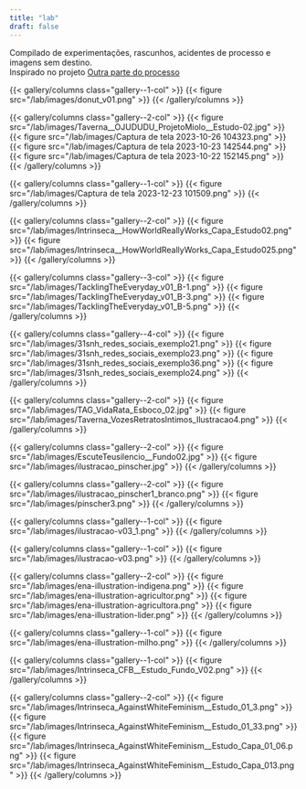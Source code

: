 ```yaml
---
title: "lab"
draft: false
---
```


Compilado de experimentações, rascunhos, acidentes de processo e imagens sem destino.  
Inspirado no projeto [Outra parte do processo](https://outrapartedoprocesso.tumblr.com/)


{{< gallery/columns class="gallery--1-col" >}}
  {{< figure src="/lab/images/donut_v01.png" >}}
{{< /gallery/columns >}}

{{< gallery/columns class="gallery--2-col" >}}
  {{< figure src="/lab/images/Taverna__OJUDUDU_ProjetoMiolo__Estudo-02.jpg" >}}
  {{< figure src="/lab/images/Captura de tela 2023-10-26 104323.png" >}}
  {{< figure src="/lab/images/Captura de tela 2023-10-23 142544.png" >}}
  {{< figure src="/lab/images/Captura de tela 2023-10-22 152145.png" >}}
{{< /gallery/columns >}}

{{< gallery/columns class="gallery--1-col" >}}
  {{< figure src="/lab/images/Captura de tela 2023-12-23 101509.png" >}}
{{< /gallery/columns >}}

{{< gallery/columns class="gallery--2-col" >}}
  {{< figure src="/lab/images/Intrinseca__HowWorldReallyWorks_Capa_Estudo02.png" >}}
  {{< figure src="/lab/images/Intrinseca__HowWorldReallyWorks_Capa_Estudo025.png" >}}
{{< /gallery/columns >}}

{{< gallery/columns class="gallery--3-col" >}}
  {{< figure src="/lab/images/TacklingTheEveryday_v01_B-1.png" >}}
  {{< figure src="/lab/images/TacklingTheEveryday_v01_B-3.png" >}}
  {{< figure src="/lab/images/TacklingTheEveryday_v01_B-5.png" >}}
{{< /gallery/columns >}}

{{< gallery/columns class="gallery--4-col" >}}
  {{< figure src="/lab/images/31snh_redes_sociais_exemplo21.png" >}}
  {{< figure src="/lab/images/31snh_redes_sociais_exemplo23.png" >}}
  {{< figure src="/lab/images/31snh_redes_sociais_exemplo36.png" >}}
  {{< figure src="/lab/images/31snh_redes_sociais_exemplo24.png" >}}
{{< /gallery/columns >}}

{{< gallery/columns class="gallery--2-col" >}}
  {{< figure src="/lab/images/TAG_VidaRata_Esboco_02.jpg" >}}
  {{< figure src="/lab/images/Taverna_VozesRetratosIntimos_Ilustracao4.png" >}}
{{< /gallery/columns >}}

{{< gallery/columns class="gallery--2-col" >}}
  {{< figure src="/lab/images/EscuteTeusilencio__Fundo02.jpg" >}}
  {{< figure src="/lab/images/ilustracao_pinscher.jpg" >}}
{{< /gallery/columns >}}

{{< gallery/columns class="gallery--2-col" >}}
  {{< figure src="/lab/images/ilustracao_pinscher1_branco.png" >}}
  {{< figure src="/lab/images/pinscher3.png" >}}
{{< /gallery/columns >}}

{{< gallery/columns class="gallery--1-col" >}}
  {{< figure src="/lab/images/ilustracao-v03_1.png" >}}
{{< /gallery/columns >}}

{{< gallery/columns class="gallery--1-col" >}}
  {{< figure src="/lab/images/ilustracao-v03.png" >}}
{{< /gallery/columns >}}

{{< gallery/columns class="gallery--2-col" >}}
  {{< figure src="/lab/images/ena-illustration-indigena.png" >}}
  {{< figure src="/lab/images/ena-illustration-agricultor.png" >}}
  {{< figure src="/lab/images/ena-illustration-agricultora.png" >}}
  {{< figure src="/lab/images/ena-illustration-lider.png" >}}
{{< /gallery/columns >}}

{{< gallery/columns class="gallery--1-col" >}}
  {{< figure src="/lab/images/ena-illustration-milho.png" >}}
{{< /gallery/columns >}}

{{< gallery/columns class="gallery--1-col" >}}
    {{< figure src="/lab/images/Intrinseca_CFB__Estudo_Fundo_V02.png" >}}
{{< /gallery/columns >}}

{{< gallery/columns class="gallery--2-col" >}}
  {{< figure src="/lab/images/Intrinseca_AgainstWhiteFeminism__Estudo_01_3.png" >}}
  {{< figure src="/lab/images/Intrinseca_AgainstWhiteFeminism__Estudo_01_33.png" >}}
  {{< figure src="/lab/images/Intrinseca_AgainstWhiteFeminism__Estudo_Capa_01_06.png" >}}
  {{< figure src="/lab/images/Intrinseca_AgainstWhiteFeminism__Estudo_Capa_013.png" >}}
{{< /gallery/columns >}}


